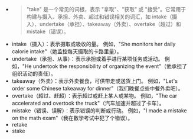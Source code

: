 - >"take" 是一个常见的词根，表示 "拿取"、"获取" 或 "接受"。它常用于构建与摄入、承担、外卖、超过和错误相关的词汇，如 intake（摄入）、undertake（承担）、takeaway（外卖）、overtake（超过）和 mistake（错误）。
- intake（摄入）：表示摄取或吸收的量。
  例如，"She monitors her daily calorie intake"（她监控每天摄取的卡路里量）。
- undertake（承担、从事）：表示承担或着手进行某项任务或活动。
  例如，"He undertook the responsibility of organizing the event"（他承担了组织活动的责任）。
- takeaway（外卖）：表示外卖餐食，可供带走或送货上门。
  例如，"Let's order some Chinese takeaway for dinner"（我们晚餐点些中餐外卖吧）。
- overtake（超过、赶超）：表示超过或赶上某人或某物。
  例如，"The car accelerated and overtook the truck"（汽车加速并超过了卡车）。
- mistake（错误、误解）：表示错误的判断或行动。
  例如，"I made a mistake on the math exam"（我在数学考试中犯了个错误）。
- retake
- stake